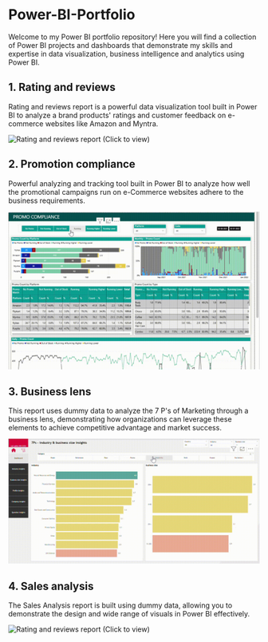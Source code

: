 # Power-BI-Portfolio
Welcome to my Power BI portfolio repository! Here you will find a collection of Power BI projects and dashboards that demonstrate my skills and expertise in data visualization, business intelligence and analytics using Power BI.

## **1. Rating and reviews**
Rating and reviews report is a powerful data visualization tool built in Power BI to analyze a brand products' ratings and customer feedback on e-commerce websites like Amazon and Myntra.

![Rating and reviews report (Click to view)](ratings.gif)

## **2. Promotion compliance**
Powerful analyzing and tracking tool built in Power BI to analyze how well the promotional campaigns run on e-Commerce websites adhere to the business requirements.

![Rating and reviews report (Click to view)](Promo.gif)

<!--## **3. Best seller ranking report**
Best seller ranking report is a powerful tracking and analytical tool designed in Power BI to track and assess the performance of a brand products based on their rankings listed on Amazon's best seller page. It provides comparative insights into brand performance versus competitors, pinpointing key areas for improvement and driving strategic decision making to enhance market positioning.-->

## **3. Business lens**
This report uses dummy data to analyze the 7 P's of Marketing through a business lens, demonstrating how organizations can leverage these elements to achieve competitive advantage and market success.

![Rating and reviews report (Click to view)](BL1.gif)

## **4. Sales analysis**
The Sales Analysis report is built using dummy data, allowing you to demonstrate the design and wide range of visuals in Power BI effectively.

![Rating and reviews report (Click to view)](Visual.gif)


